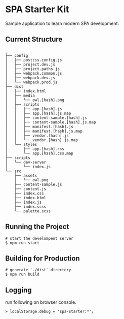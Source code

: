 # SPA Starter Kit

Sample application to learn modern SPA development.

## Current Structure

```
.
├── config
│   ├── postcss.config.js
│   ├── project.dev.js
│   ├── project.paths.js
│   ├── webpack.common.js
│   ├── webpack.dev.js
│   └── webpack.prod.js
├── dist
│   ├── index.html
│   ├── media
│   │   └── owl.[hash].png
│   ├── scripts
│   │   ├── app.[hash].js
│   │   ├── app.[hash].js.map
│   │   ├── content-sample.[hash].js
│   │   ├── content-sample.[hash].js.map
│   │   ├── manifest.[hash].js
│   │   ├── manifest.[hash].js.map
│   │   ├── vendor.[hash].js
│   │   └── vendor.[hash].js.map
│   └── styles
│       ├── app.[hash].css
│       └── app.[hash].css.map
├── scripts
│   └── dev-server
│       └── index.js
└── src
    ├── assets
    │   └── owl.png
    ├── content-sample.js
    ├── content.js
    ├── index.css
    ├── index.html
    ├── index.js
    ├── index.scss
    └── palette.scss
```

## Running the Project

```
# start the develompent server
$ npm run start
```

## Building for Production

```
# generate `./dist` directory
$ npm run build
```

## Logging

run following on browser console.

```
> localStorage.debug = 'spa-starter:*';
```

